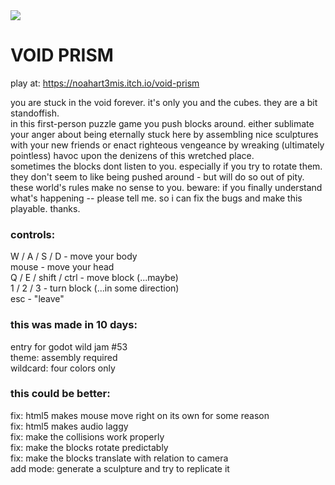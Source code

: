 <img src="https://github.com/noah-art3mis/void-prism/blob/master/github_header.png" style=""/>

# VOID PRISM

play at: https://noahart3mis.itch.io/void-prism

you are stuck in the void forever. it's only you and the cubes. they are a bit standoffish.  
in this first-person puzzle game you push blocks around. either sublimate your anger about being eternally stuck here by assembling nice sculptures with your new friends or enact righteous vengeance by wreaking (ultimately pointless) havoc upon the denizens of this wretched place.  
sometimes the blocks dont listen to you. especially if you try to rotate them. they don't seem to like being pushed around - but will do so out of pity.  
these world's rules make no sense to you. beware: if you finally understand what's happening -- please tell me. so i can fix the bugs and make this playable. thanks.  

### controls:
W / A / S / D - move your body  
mouse - move your head  
Q / E / shift / ctrl - move block (...maybe)  
1 / 2 / 3 - turn block (...in some direction)  
esc - "leave"  

### this was made in 10 days:
entry for godot wild jam #53  
theme: assembly required  
wildcard: four colors only  

### this could be better:
fix: html5 makes mouse move right on its own for some reason  
fix: html5 makes audio laggy  
fix: make the collisions work properly  
fix: make the blocks rotate predictably  
fix: make the blocks translate with relation to camera  
add mode: generate a sculpture and try to replicate it  
